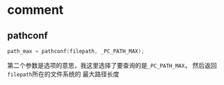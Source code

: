 # comment

## pathconf

```cxx
path_max = pathconf(filepath, _PC_PATH_MAX);
```

第二个参数是选项的意思，我这里选择了要查询的是`_PC_PATH_MAX`，
然后返回`filepath`所在的文件系统的 最大路径长度
